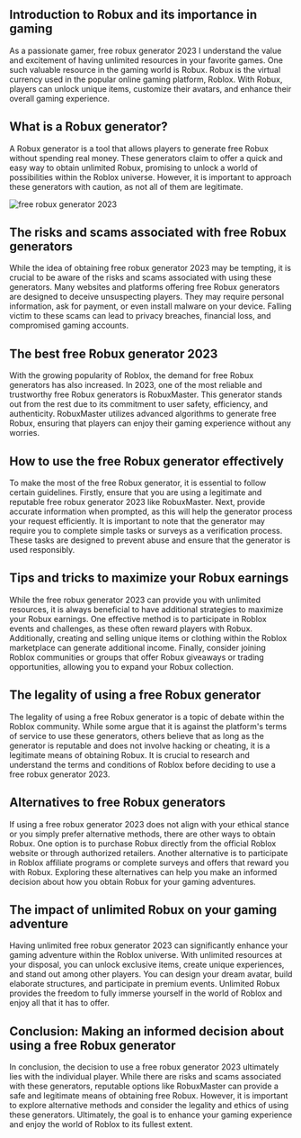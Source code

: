 Introduction to Robux and its importance in gaming
--------------------------------------------------

As a passionate gamer, free robux generator 2023 I understand the value and excitement of having unlimited resources in your favorite games. One such valuable resource in the gaming world is Robux. Robux is the virtual currency used in the popular online gaming platform, Roblox. With Robux, players can unlock unique items, customize their avatars, and enhance their overall gaming experience.

What is a Robux generator?
--------------------------

A Robux generator is a tool that allows players to generate free Robux without spending real money. These generators claim to offer a quick and easy way to obtain unlimited Robux, promising to unlock a world of possibilities within the Roblox universe. However, it is important to approach these generators with caution, as not all of them are legitimate.

<img src="https://i.ytimg.com/vi/4U-O8_SmgKA/maxresdefault.jpg" alt="free robux generator 2023" style="max-width: 100%;">

The risks and scams associated with free Robux generators
---------------------------------------------------------

While the idea of obtaining free robux generator 2023 may be tempting, it is crucial to be aware of the risks and scams associated with using these generators. Many websites and platforms offering free Robux generators are designed to deceive unsuspecting players. They may require personal information, ask for payment, or even install malware on your device. Falling victim to these scams can lead to privacy breaches, financial loss, and compromised gaming accounts.

The best free Robux generator 2023
-------------------------------------

With the growing popularity of Roblox, the demand for free Robux generators has also increased. In 2023, one of the most reliable and trustworthy free Robux generators is RobuxMaster. This generator stands out from the rest due to its commitment to user safety, efficiency, and authenticity. RobuxMaster utilizes advanced algorithms to generate free Robux, ensuring that players can enjoy their gaming experience without any worries.

How to use the free Robux generator effectively
-----------------------------------------------

To make the most of the free Robux generator, it is essential to follow certain guidelines. Firstly, ensure that you are using a legitimate and reputable free robux generator 2023 like RobuxMaster. Next, provide accurate information when prompted, as this will help the generator process your request efficiently. It is important to note that the generator may require you to complete simple tasks or surveys as a verification process. These tasks are designed to prevent abuse and ensure that the generator is used responsibly.

Tips and tricks to maximize your Robux earnings
-----------------------------------------------

While the free robux generator 2023 can provide you with unlimited resources, it is always beneficial to have additional strategies to maximize your Robux earnings. One effective method is to participate in Roblox events and challenges, as these often reward players with Robux. Additionally, creating and selling unique items or clothing within the Roblox marketplace can generate additional income. Finally, consider joining Roblox communities or groups that offer Robux giveaways or trading opportunities, allowing you to expand your Robux collection.

The legality of using a free Robux generator
--------------------------------------------

The legality of using a free Robux generator is a topic of debate within the Roblox community. While some argue that it is against the platform's terms of service to use these generators, others believe that as long as the generator is reputable and does not involve hacking or cheating, it is a legitimate means of obtaining Robux. It is crucial to research and understand the terms and conditions of Roblox before deciding to use a free robux generator 2023.

Alternatives to free Robux generators
-------------------------------------

If using a free robux generator 2023 does not align with your ethical stance or you simply prefer alternative methods, there are other ways to obtain Robux. One option is to purchase Robux directly from the official Roblox website or through authorized retailers. Another alternative is to participate in Roblox affiliate programs or complete surveys and offers that reward you with Robux. Exploring these alternatives can help you make an informed decision about how you obtain Robux for your gaming adventures.

The impact of unlimited Robux on your gaming adventure
------------------------------------------------------

Having unlimited free robux generator 2023 can significantly enhance your gaming adventure within the Roblox universe. With unlimited resources at your disposal, you can unlock exclusive items, create unique experiences, and stand out among other players. You can design your dream avatar, build elaborate structures, and participate in premium events. Unlimited Robux provides the freedom to fully immerse yourself in the world of Roblox and enjoy all that it has to offer.

Conclusion: Making an informed decision about using a free Robux generator
--------------------------------------------------------------------------

In conclusion, the decision to use a free robux generator 2023 ultimately lies with the individual player. While there are risks and scams associated with these generators, reputable options like RobuxMaster can provide a safe and legitimate means of obtaining free Robux. However, it is important to explore alternative methods and consider the legality and ethics of using these generators. Ultimately, the goal is to enhance your gaming experience and enjoy the world of Roblox to its fullest extent.
